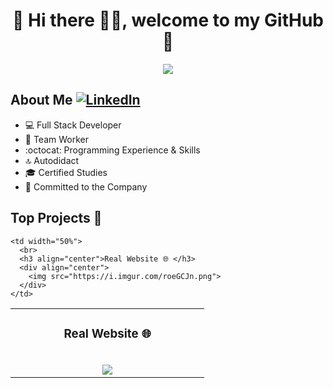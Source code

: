 <div align="center">
  <h1>💾 Hi there 🙋‍♂️, welcome to my GitHub 🚀</h1>
  <img src="https://i.imgur.com/9vxIFNj.png">
</div>


## About Me [![LinkedIn](https://img.shields.io/badge/linkedin-%230077B5.svg?style=for-the-badge&logo=linkedin&logoColor=white)](https://www.linkedin.com/in/pablo-almendro-322488209)

- 💻 Full Stack Developer
- 💚 Team Worker
- :octocat: Programming Experience & Skills
- 🔝 Autodidact
- 🎓 Certified Studies
- 🛅 Committed to the Company
  
## Top Projects 🐲

<table>
  <tr>
    <td width="50%">
      <h3 align="center">Real Website 🌐 </h3>
      <br>
      <div align="center">
        <img src="https://i.imgur.com/roeGCJn.png">
      </div>
    </td>
    
    <td width="50%">
      <br>
      <h3 align="center">Real Website 🌐 </h3>
      <div align="center">
        <img src="https://i.imgur.com/roeGCJn.png">
      </div>
    </td>
</table>
